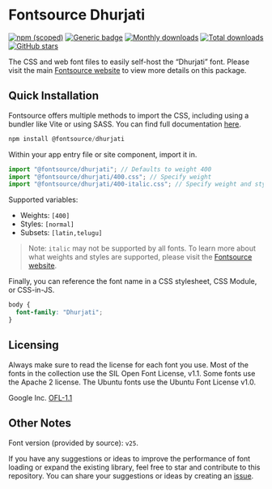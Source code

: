 # Fontsource Dhurjati

[![npm (scoped)](https://img.shields.io/npm/v/@fontsource/dhurjati?color=brightgreen)](https://www.npmjs.com/package/@fontsource/dhurjati) [![Generic badge](https://img.shields.io/badge/fontsource-passing-brightgreen)](https://github.com/fontsource/fontsource) [![Monthly downloads](https://badgen.net/npm/dm/@fontsource/dhurjati)](https://github.com/fontsource/fontsource) [![Total downloads](https://badgen.net/npm/dt/@fontsource/dhurjati)](https://github.com/fontsource/fontsource) [![GitHub stars](https://img.shields.io/github/stars/fontsource/fontsource.svg?style=social&label=Star)](https://github.com/fontsource/fontsource/stargazers)

The CSS and web font files to easily self-host the “Dhurjati” font. Please visit the main [Fontsource website](https://fontsource.org/fonts/dhurjati) to view more details on this package.

## Quick Installation

Fontsource offers multiple methods to import the CSS, including using a bundler like Vite or using SASS. You can find full documentation [here](https://fontsource.org/docs/getting-started/introduction).

```javascript
npm install @fontsource/dhurjati
```

Within your app entry file or site component, import it in.

```javascript
import "@fontsource/dhurjati"; // Defaults to weight 400
import "@fontsource/dhurjati/400.css"; // Specify weight
import "@fontsource/dhurjati/400-italic.css"; // Specify weight and style
```

Supported variables:
- Weights: `[400]`
- Styles: `[normal]`
- Subsets: `[latin,telugu]`

> Note: `italic` may not be supported by all fonts. To learn more about what weights and styles are supported, please visit the [Fontsource website](https://fontsource.org/fonts/dhurjati).

Finally, you can reference the font name in a CSS stylesheet, CSS Module, or CSS-in-JS.

```css
body {
  font-family: "Dhurjati";
}
```

## Licensing
Always make sure to read the license for each font you use. Most of the fonts in the collection use the SIL Open Font License, v1.1. Some fonts use the Apache 2 license. The Ubuntu fonts use the Ubuntu Font License v1.0.

Google Inc.
[OFL-1.1](http://scripts.sil.org/OFL)

## Other Notes
Font version (provided by source): `v25`.

If you have any suggestions or ideas to improve the performance of font loading or expand the existing library, feel free to star and contribute to this repository. You can share your suggestions or ideas by creating an [issue](https://github.com/fontsource/fontsource/issues).
